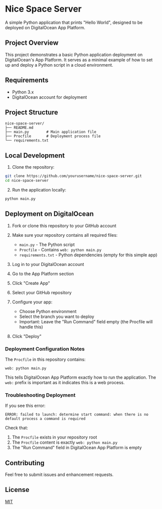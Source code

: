 # Nice Space Server

A simple Python application that prints "Hello World", designed to be deployed on DigitalOcean App Platform.

## Project Overview 

This project demonstrates a basic Python application deployment on DigitalOcean's App Platform. It serves as a minimal example of how to set up and deploy a Python script in a cloud environment.

## Requirements

- Python 3.x
- DigitalOcean account for deployment

## Project Structure

```
nice-space-server/
├── README.md
├── main.py        # Main application file
├── Procfile       # Deployment process file
└── requirements.txt
```

## Local Development

1. Clone the repository:
```bash
git clone https://github.com/yourusername/nice-space-server.git
cd nice-space-server
```

2. Run the application locally:
```bash
python main.py
```

## Deployment on DigitalOcean

1. Fork or clone this repository to your GitHub account

2. Make sure your repository contains all required files:
   - `main.py` - The Python script
   - `Procfile` - Contains `web: python main.py`
   - `requirements.txt` - Python dependencies (empty for this simple app)

3. Log in to your DigitalOcean account

4. Go to the App Platform section

5. Click "Create App"

6. Select your GitHub repository

7. Configure your app:
   - Choose Python environment
   - Select the branch you want to deploy
   - Important: Leave the "Run Command" field empty (the Procfile will handle this)

8. Click "Deploy"

### Deployment Configuration Notes

The `Procfile` in this repository contains:
```
web: python main.py
```
This tells DigitalOcean App Platform exactly how to run the application. The `web:` prefix is important as it indicates this is a web process.

### Troubleshooting Deployment

If you see this error:
```
ERROR: failed to launch: determine start command: when there is no default process a command is required
```
Check that:
1. The `Procfile` exists in your repository root
2. The `Procfile` content is exactly `web: python main.py`
3. The "Run Command" field in DigitalOcean App Platform is empty

## Contributing

Feel free to submit issues and enhancement requests.

## License

[MIT](https://opensource.org/licenses/MIT) 